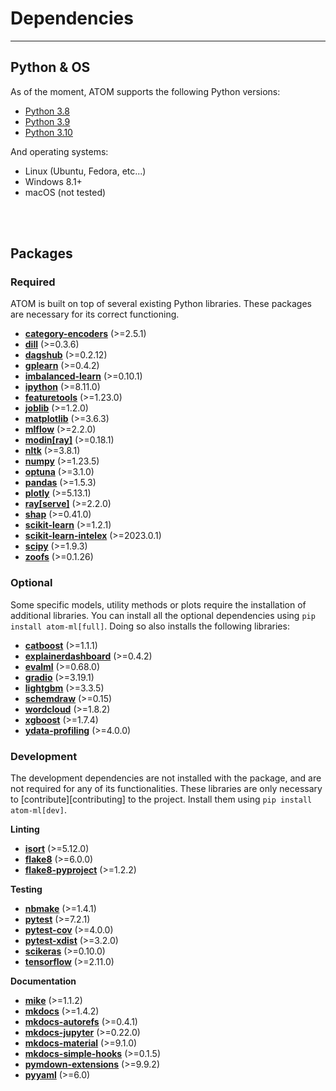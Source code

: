 # Dependencies
--------------

## Python & OS

As of the moment, ATOM supports the following Python versions:

* [Python 3.8](https://www.python.org/downloads/release/python-380/)
* [Python 3.9](https://www.python.org/downloads/release/python-390/)
* [Python 3.10](https://www.python.org/downloads/release/python-3100/)

And operating systems:

 * Linux (Ubuntu, Fedora, etc...)
 * Windows 8.1+
 * macOS (not tested)

<br><br>


## Packages

### Required

ATOM is built on top of several existing Python libraries. These
packages are necessary for its correct functioning.

* **[category-encoders](https://contrib.scikit-learn.org/categorical-encoding/index.html)** (>=2.5.1)
* **[dill](https://pypi.org/project/dill/)** (>=0.3.6)
* **[dagshub](https://github.com/DagsHub/client)** (>=0.2.12)
* **[gplearn](https://gplearn.readthedocs.io/en/stable/index.html)** (>=0.4.2)
* **[imbalanced-learn](https://imbalanced-learn.readthedocs.io/en/stable/api.html)** (>=0.10.1)
* **[ipython](https://ipython.org/)** (>=8.11.0)
* **[featuretools](https://www.featuretools.com/)** (>=1.23.0)
* **[joblib](https://joblib.readthedocs.io/en/latest/)** (>=1.2.0)
* **[matplotlib](https://matplotlib.org/)** (>=3.6.3)
* **[mlflow](https://mlflow.org/)** (>=2.2.0)
* **[modin[ray]](https://modin.readthedocs.io/en/stable/)** (>=0.18.1)
* **[nltk](https://www.nltk.org/)** (>=3.8.1)
* **[numpy](https://numpy.org/)** (>=1.23.5)
* **[optuna](https://optuna.org/)** (>=3.1.0)
* **[pandas](https://pandas.pydata.org/)** (>=1.5.3)
* **[plotly](https://plotly.com/python/)** (>=5.13.1)
* **[ray[serve]](https://docs.ray.io/en/latest/)** (>=2.2.0)
* **[shap](https://github.com/slundberg/shap/)** (>=0.41.0)
* **[scikit-learn](https://scikit-learn.org/stable/)** (>=1.2.1)
* **[scikit-learn-intelex](https://github.com/intel/scikit-learn-intelex)** (>=2023.0.1)
* **[scipy](https://www.scipy.org/)** (>=1.9.3)
* **[zoofs](https://jaswinder9051998.github.io/zoofs/)** (>=0.1.26)


### Optional

Some specific models, utility methods or plots require the installation of
additional libraries. You can install all the optional dependencies using
`pip install atom-ml[full]`. Doing so also installs the following libraries:

* **[catboost](https://catboost.ai/docs/concepts/about.html)** (>=1.1.1)
* **[explainerdashboard](https://explainerdashboard.readthedocs.io/en/latest/)** (>=0.4.2)
* **[evalml](https://evalml.alteryx.com/en/stable/)** (>=0.68.0)
* **[gradio](https://github.com/gradio-app/gradio)** (>=3.19.1)
* **[lightgbm](https://lightgbm.readthedocs.io/en/latest/)** (>=3.3.5)
* **[schemdraw](https://schemdraw.readthedocs.io/en/latest/index.html)** (>=0.15)
* **[wordcloud](http://amueller.github.io/word_cloud/)** (>=1.8.2)
* **[xgboost](https://xgboost.readthedocs.io/en/latest/)** (>=1.7.4)
* **[ydata-profiling](https://github.com/ydataai/ydata-profiling)** (>=4.0.0)


### Development

The development dependencies are not installed with the package, and are
not required for any of its functionalities. These libraries are only
necessary to [contribute][contributing] to the project. Install them
using `pip install atom-ml[dev]`.

**Linting**

* **[isort](https://pycqa.github.io/isort/)** (>=5.12.0)
* **[flake8](https://github.com/pycqa/flake8)** (>=6.0.0)
* **[flake8-pyproject](https://github.com/john-hen/Flake8-pyproject)** (>=1.2.2)

**Testing**

* **[nbmake](https://github.com/treebeardtech/nbmake)** (>=1.4.1)
* **[pytest](https://docs.pytest.org/en/latest/)** (>=7.2.1)
* **[pytest-cov](https://pytest-cov.readthedocs.io/en/latest/)** (>=4.0.0)
* **[pytest-xdist](https://github.com/pytest-dev/pytest-xdist)** (>=3.2.0)
* **[scikeras](https://github.com/adriangb/scikeras)** (>=0.10.0)
* **[tensorflow](https://pypi.org/project/tensorflow/#history)** (>=2.11.0)

**Documentation**

* **[mike](https://github.com/jimporter/mike)** (>=1.1.2)
* **[mkdocs](https://www.mkdocs.org/)** (>=1.4.2)
* **[mkdocs-autorefs](https://mkdocstrings.github.io/autorefs/)** (>=0.4.1)
* **[mkdocs-jupyter](https://github.com/danielfrg/mkdocs-jupyter)** (>=0.22.0)
* **[mkdocs-material](https://squidfunk.github.io/mkdocs-material/)** (>=9.1.0)
* **[mkdocs-simple-hooks](https://github.com/aklajnert/mkdocs-simple-hooks)** (>=0.1.5)
* **[pymdown-extensions](https://github.com/facelessuser/pymdown-extensions)** (>=9.9.2)
* **[pyyaml](https://pyyaml.org/)** (>=6.0)
